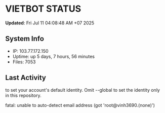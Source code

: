 # VIETBOT STATUS
**Updated**: Fri Jul 11 04:08:48 AM +07 2025

## System Info
- IP: 103.77.172.150
- Uptime: up 5 days, 7 hours, 56 minutes
- Files: 7053

## Last Activity

to set your account's default identity.
Omit --global to set the identity only in this repository.

fatal: unable to auto-detect email address (got 'root@vinh3690.(none)')
